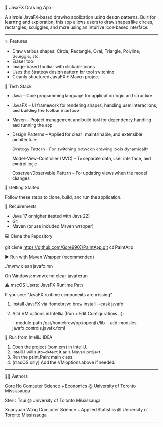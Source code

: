🎨 JavaFX Drawing App

A simple JavaFX-based drawing application using design patterns. Built for learning and exploration, this app allows users to draw shapes like circles, rectangles, squiggles, and more using an intuitive icon-based interface.

---

✨ Features

- Draw various shapes: Circle, Rectangle, Oval, Triangle, Polyline, Squiggle, etc.
- Eraser tool
- Image-based toolbar with clickable icons
- Uses the Strategy design pattern for tool switching
- Cleanly structured JavaFX + Maven project

🧰 Tech Stack

- Java – Core programming language for application logic and structure

- JavaFX – UI framework for rendering shapes, handling user interactions, and building the toolbar interface

- Maven – Project management and build tool for dependency handling and running the app

- Design Patterns – Applied for clean, maintainable, and extensible architecture:

   Strategy Pattern – For switching between drawing tools dynamically

   Model–View–Controller (MVC) – To separate data, user interface, and control logic

   Observer/Observable Pattern – For updating views when the model changes

🚀 Getting Started

Follow these steps to clone, build, and run the application.

🧾 Requirements

- Java 17 or higher (tested with Java 22)
- Git
- Maven (or use included Maven wrapper)

💻 Clone the Repository

git clone https://github.com/Gore9907/PaintApp.git
cd PaintApp

▶️ Run with Maven Wrapper (recommended)

./mvnw clean javafx:run

On Windows:
mvnw.cmd clean javafx:run

⚠️ macOS Users: JavaFX Runtime Path

If you see: "JavaFX runtime components are missing"

1. Install JavaFX via Homebrew:
   brew install --cask javafx

2. Add VM options in IntelliJ (Run > Edit Configurations...):

   --module-path /opt/homebrew/opt/openjfx/lib --add-modules javafx.controls,javafx.fxml

🧪 Run from IntelliJ IDEA

1. Open the project (pom.xml) in IntelliJ.
2. IntelliJ will auto-detect it as a Maven project.
3. Run the paint.Paint main class.
4. (macOS only) Add the VM options above if needed.

---

👨‍💻 Authors

Gore Ho 
Computer Science + Economics @ University of Toronto Mississauga

Steric Tsui @ University of Toronto Mississauga

Xuanyuan Wang
Computer Science + Applied Statistics @ University of Toronto Mississauga

---

